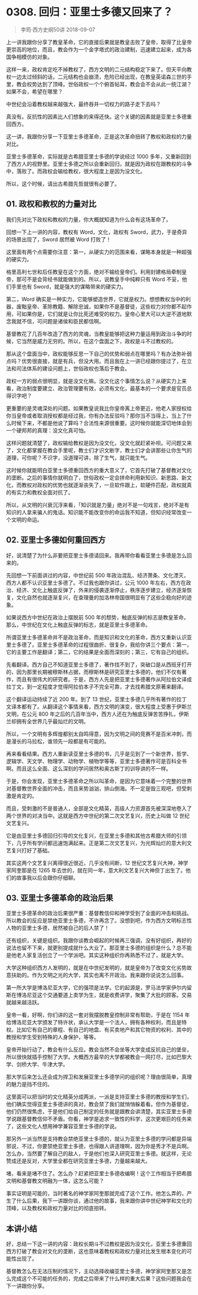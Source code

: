 # 0308. 回归：亚里士多德又回来了？
> 李筠·西方史纲50讲
2018-09-07

上一讲我跟你分享了教皇革命，它的直接后果就是教皇击败了皇帝，取得了比皇帝更崇高的地位，而且，教会作为一个金字塔式的政治建制，迅速建立起来，成为各国争相模仿的对象。

这样一来，政权肯定吃不掉教权了，西方文明的二元结构稳定下来了。但天平向教权一边太过倾斜的话，二元结构也会崩溃，危险已经出现，在教皇英诺森三世的手里，教会权势达到了顶峰。世俗政权一个个俯首帖耳，教会会不会从此一统江湖？如果不会，希望在哪里？

中世纪会沿着教权越来越强大，最终吞并一切权力的路子走下去吗？

真没有。反抗性的因素比人们想象的来得还快。这个关键的因素就是亚里士多德重回西方。

这一讲，我跟你分享一下亚里士多德革命，正是这次革命扭转了教权和政权的力量对比。

亚里士多德革命，实际就是古希腊亚里士多德的学说经过 1000 多年，又重新回到了西方人的视野里。亚里士多德之所以会重新回归，就是因为政权在跟教权的斗争中，落败了。而政权会输给教权，很大程度上是因为没文化。

所以，这个时候，请出古希腊先哲就很有必要了。

## 01. 政权和教权的力量对比

我们先对比下政权和教权的力量，你大概就知道为什么会有这场革命了。

回想一下上一讲的内容，教权有 Word，文化，政权有 Sword，武力，于是奇异的场景出现了，Sword 居然被 Word 打败了！

这里面有两个点需要你注意：第一，从硬实力的范围来看，谋略本身就是一种超强的硬实力。

格里高利七世和后任教皇在这个方面，绝对不输给皇帝们。利用封建格局牵制皇帝，那可不是会背经书就能做到的。所以，说教皇手中纯粹只有 Word 不妥，他们手里也有 Sword，就是强大的谋略带来的硬实力。

第二，Word 确实是一种实力，它能够塑造世界，它就是权力。想想教权当中的利器，废黜皇帝、革除教籍、解除忠诚，如果你不是基督徒，这些权力对你都不起作用，可如果你是，它们就是让你比死还难受的权力。皇帝心里大可以大逆不道地默念我就不信，可问题是诸侯和臣民都信啊。

基督教花了几百年改造了西方的灵魂，当教皇能够把这种力量运用到政治斗争的时候，它当然是威力无穷的。所以，在这个盘面之下，政权是斗不过教权的。

那从这个盘面当中，政权能够反思一下自己的优势和弱点在哪里吗？有办法弥补弱点吗？优势很直接，就是有兵，但没大用。而且我在上一讲已经跟你提过了，在立法和司法体系的建设问题上，世俗政权也落后于教会。

政权一方的弱点很明显，就是没文化嘛。没文化这个事情怎么说？从硬实力上来看，政治制度要建立、政治管理要有效，必须有文化，最基本的一个要求是官员总得识字吧？

更重要的是灵魂深处的问题。如果教皇说我比你皇帝离上帝更近，他老人家授权给你当皇帝或者取消授权都是经过我，你有办法反驳吗？那你当不当得上，当上了什么时候下来，不都是他说了算吗？合法性来源很重要。这时候你就能深切地体会到一个硬邦邦的真理：没文化真可怕。

这样问题就清楚了，政权输给教权是因为没文化，没文化就赶紧补呗。可问题又来了，文化都掌握在教会手里呢，教士们才识文断字，教士们才会讲那些让你生气的道理，可你呢？不识字，没道理可讲，除了生气，就只能生气。

这时候你就能明白亚里士多德重回西方的重大意义了，它首先打破了基督教对文化的垄断。之后的事情你就明白了，世俗政权一定会拼命利用新知识、新思路、新文化，而教权对政权的优势也就逐渐丧失了，一旦软件跟上，软硬件匹配，政权就真的有实力和教权全面对抗了。

所以，从文明的兴衰沉浮来看，「知识就是力量」绝对不是一句戏言，绝对不是有知识的人拿来骗人的鬼话。知识能不能改变你的命运我不知道，但知识经常改变一个文明的命运。

## 02. 亚里士多德如何重回西方

好，说清楚了为什么非要把亚里士多德请回来。我再带你看看亚里士多德是怎么回来的。

先回想一下前面讲过的内容，中世纪前 500 年政治混乱、经济萧条、文化湮灭，西方人都不认识亚里士多德了。不过我也跟你讲过，公元 1000 年左右，西方在政治、经济、文化上触底反弹了，外来的侵袭逐渐停止，秩序逐步建立，经济逐渐恢复，文化自然也就逐渐复兴，在查理曼的加洛林帝国很明显有了这些企稳向好的迹象。

如果说西方中世纪在政治上摆脱前 500 年的颓势，触底反弹的标志是教皇革命，那么，中世纪在文化上触底反弹的标志，就是亚里士多德革命。

所谓亚里士多德革命并不是政治革命，而是知识和文化的革命，西方又重新认识亚里士多德了。亚里士多德革命的过程很曲折、很复杂，我给你讲三个要点：第一，它的主要工作是翻译；第二，它的结果是全面而深刻的；第三，它有自己的组织。

先看翻译。西方自己不知道亚里士多德了，著作找不到了，突破口是从西班牙打开的，因为那里长期被穆斯林占据，而穆斯林是研究亚里士多德的，他们不仅有著作，而且有很伟大的研究者。于是，西方人先是把亚里士多德著作从阿拉伯文译成拉丁文，到一定程度才觉得阿拉伯本子不完全可靠，才去找希腊文原著来翻译。

这个翻译运动持续了近 200 年。到了 13 世纪，亚里士多德几乎所有著作的拉丁文译本都有了。从翻译这个事情来看，西方文明的演变，很大程度上受惠于伊斯兰文明，在公元 800 年之后的几百年当中，西方人还在为触底反弹苦苦挣扎，伊斯兰却拥有全世界几乎最灿烂的文明。

所以，一个文明有多辉煌都别太自鸣得意，因为文明之间的竞赛不是百米冲刺，而是漫长的马拉松，谁领先一段都是有可能的。

再来看看结果。西方人重新读亚里士多德的书，几乎是见到了一个新世界，哲学、逻辑学、天文学、物理学、动物学、植物学等等，亚里士多德著作可是百科全书啊。而且这么全面、这么深刻的学问居然和奥古斯丁的训导讲的不一样。

于是，你会发现，亚里士多德革命之所以叫革命，是因为它意味着一个完整的世界对基督教世界全面的冲击，而且来势汹汹，排山倒海。不一定是毁三观吧，但受刺激是肯定的。

而且，受刺激的不是普通人，全部是文化精英，高级人力资源首先被深深地卷入了两个世界的对决当中。这就是西方中世纪的第二次文艺复兴，历史上叫做 12 世纪文艺复兴。

它是由亚里士多德回归引导的文化复兴，在亚里士多德和其他古希腊大师的引领下，几乎所有学问都迅速饱满起来。正是第二次文艺复兴，为光辉灿烂的意大利文艺复兴打好了基础。

其实这两个文艺复兴离得很近很近，几乎没有间断，12 世纪文艺复兴大神，神学家阿奎那是在 1265 年去世的，就在同一年，意大利文艺复兴大神但丁出生了。他们的故事我以后会跟你仔细聊。

## 03. 亚里士多德革命的政治后果

亚里士多德革命的政治后果很严重：基督教信仰和神学受到了全面的冲击和挑战。所以教会的反应是禁绝亚里士多德，不许再念了。没想到吧，作为西方文明标志性人物的亚里士多德，居然被自己的后人禁了！

还有组织，关键是组织。我跟你谈教会崛起的时候再三强调，没有好组织，再好的说法也留不下来，就更别提成就什么大业了。那亚里士多德的组织是什么？总不能是他老人家复活创立了一个学派吧。其实这种组织你再熟悉不过了，就是大学。

大学这种组织西方人发明的，就是在中世纪发明的，就是皇帝为了改变文化劣势故意扶助的。作为文明之光的大学，其实也离不开政治。我来跟你说说怎么回事。

第一所大学是博洛尼亚大学，它的强项是法学。它的起源是，罗马法学家伊尔内留斯在博洛尼亚这个交通要道上卖学为生，就是收费讲学，聚集了大批的顾客。交易就越来越活跃。

皇帝一看，好啊，你们讲的这一套对我摆脱教皇控制非常有帮助，于是在 1154 年给博洛尼亚大学颁发了特许状，承认大学是一个法人，拥有各种权利，而且是特权。比如它有自己的章程、有自己的地盘、有买卖地产和其它物资的权利、其中的教授和学生受到特殊的人身保护，等等。

皇帝开始行动了，教会有什么反应。教会当然不会坐等大学变成反抗自己的堡垒，所以很快就插手控制了大学。大概西方最早的大学都被教会一网打尽，比如巴黎大学、剑桥大学、牛津大学。

那大学后来怎么还会成为捍卫和发展亚里士多德学问的组织呢？理由很简单，真理的魅力是挡不住的。

这里面可以把当时的文化精英分成两派，一派是支持亚里士多德的教授和学生们，他们确实觉得亚里士多德讲的真对，教会禁了我们就悄悄躲着看。但作为基督徒，他们仍然很焦虑，于是他们给自己制定的任务就是跟教会讲清楚，其实亚里士多德学说跟基督教信仰不矛盾。你看，神学是追求一致性的科学，这次更艰巨的任务来了，这些文化人想用神学兼容亚里士多德的学说。

那另外一派当然是支持教会禁绝亚里士多德的，就认为亚里士多德的学问都是异端邪说，不过，你要禁绝亚里士多德，也得跟人讲道理啊，因为你是秀才不是兵啊。怎么办，当然要了解自己的敌人，于是他们也深入研究亚里士多德。就这样，无论赞成还是反对，大学里全都在研究亚里士多德，力量越来越大。

堵，看来是堵不住了。怎么办？赶紧把亚里士多德收编啊！这个工作相当于把希腊文明和基督教文明融为一体，这怎么可能？

事实证明是可能的，当时著名的神学家阿奎那就完成了这个工作。他怎么弄的，产生了什么后果，我下一讲跟你谈，通过他的故事，我来跟你讲中世纪神学和文化的顶峰，以及教权和政权力量对比的彻底扭转。

## 本讲小结

好，总结一下这一讲的内容：政权长期斗不过教权是因为没文化，亚里士多德重回西方打破了教会对文化的垄断，这也意味着教权和政权力量对比发生根本变化的可能性出现了。

基督教怎么在无法压制的情况下，主动选择收编亚里士多德，神学家阿奎那又是怎么完成这个不可能的任务的，完成之后带来了什么样的重大后果？这些问题我会在下一讲跟你分享。

